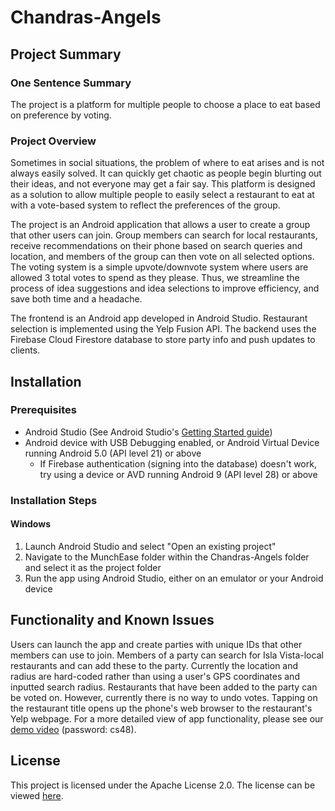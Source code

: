 
# Chandras-Angels

## Project Summary
### One Sentence Summary
The project is a platform for multiple people to choose a place to eat based on preference by voting.
### Project Overview
Sometimes in social situations, the problem of where to eat arises and is not always easily solved. It can quickly get chaotic as people begin blurting out their ideas, and not everyone may get a fair say. This platform is designed as a solution to allow multiple people to easily select a restaurant to eat at with a vote-based system to reflect the preferences of the group.

The project is an Android application that allows a user to create a group that other users can join. Group members can search for local restaurants, receive recommendations on their phone based on search queries and location, and members of the group can then vote on all selected options. The voting system is a simple upvote/downvote system where users are allowed 3 total votes to spend as they please. Thus, we streamline the process of idea suggestions and idea selections to improve efficiency, and save both time and a headache.

The frontend is an Android app developed in Android Studio. Restaurant selection is implemented using the Yelp Fusion API. The backend uses the Firebase Cloud Firestore database to store party info and push updates to clients.

## Installation
### Prerequisites
- Android Studio (See Android Studio's [Getting Started guide](https://developer.android.com/studio))
- Android device with USB Debugging enabled, or Android Virtual Device running Android 5.0 (API level 21) or above
  * If Firebase authentication (signing into the database) doesn't work, try using a device or AVD running Android 9 (API level 28) or above
### Installation Steps
#### Windows
1. Launch Android Studio and select "Open an existing project"
2. Navigate to the MunchEase folder within the Chandras-Angels folder and select it as the project folder
3. Run the app using Android Studio, either on an emulator or your Android device
## Functionality and Known Issues
Users can launch the app and create parties with unique IDs that other members can use to join. Members of a party can search for Isla Vista-local restaurants and can add these to the party. Currently the location and radius are hard-coded rather than using a user's GPS coordinates and inputted search radius. Restaurants that have been added to the party can be voted on. However, currently there is no way to undo votes. Tapping on the restaurant title opens up the phone's web browser to the restaurant's Yelp webpage.
For a more detailed view of app functionality, please see our [demo video](https://vimeo.com/339914219) (password: cs48).

## License
This project is licensed under the Apache License 2.0. The license can be viewed [here](LICENSE).

